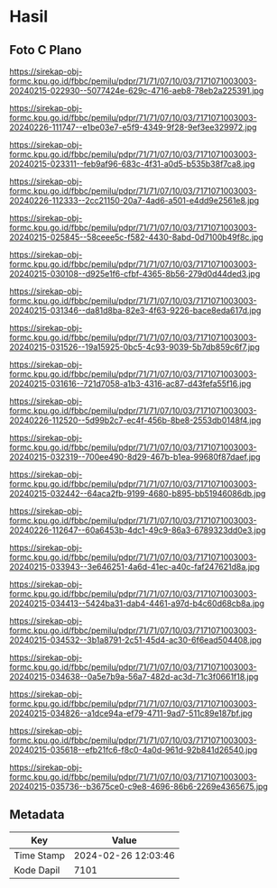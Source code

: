# Hasil

## Foto C Plano

https://sirekap-obj-formc.kpu.go.id/fbbc/pemilu/pdpr/71/71/07/10/03/7171071003003-20240215-022930--5077424e-629c-4716-aeb8-78eb2a225391.jpg

https://sirekap-obj-formc.kpu.go.id/fbbc/pemilu/pdpr/71/71/07/10/03/7171071003003-20240226-111747--e1be03e7-e5f9-4349-9f28-9ef3ee329972.jpg

https://sirekap-obj-formc.kpu.go.id/fbbc/pemilu/pdpr/71/71/07/10/03/7171071003003-20240215-023311--feb9af96-683c-4f31-a0d5-b535b38f7ca8.jpg

https://sirekap-obj-formc.kpu.go.id/fbbc/pemilu/pdpr/71/71/07/10/03/7171071003003-20240226-112333--2cc21150-20a7-4ad6-a501-e4dd9e2561e8.jpg

https://sirekap-obj-formc.kpu.go.id/fbbc/pemilu/pdpr/71/71/07/10/03/7171071003003-20240215-025845--58ceee5c-f582-4430-8abd-0d7100b49f8c.jpg

https://sirekap-obj-formc.kpu.go.id/fbbc/pemilu/pdpr/71/71/07/10/03/7171071003003-20240215-030108--d925e1f6-cfbf-4365-8b56-279d0d44ded3.jpg

https://sirekap-obj-formc.kpu.go.id/fbbc/pemilu/pdpr/71/71/07/10/03/7171071003003-20240215-031346--da81d8ba-82e3-4f63-9226-bace8eda617d.jpg

https://sirekap-obj-formc.kpu.go.id/fbbc/pemilu/pdpr/71/71/07/10/03/7171071003003-20240215-031526--19a15925-0bc5-4c93-9039-5b7db859c6f7.jpg

https://sirekap-obj-formc.kpu.go.id/fbbc/pemilu/pdpr/71/71/07/10/03/7171071003003-20240215-031616--721d7058-a1b3-4316-ac87-d43fefa55f16.jpg

https://sirekap-obj-formc.kpu.go.id/fbbc/pemilu/pdpr/71/71/07/10/03/7171071003003-20240226-112520--5d99b2c7-ec4f-456b-8be8-2553db0148f4.jpg

https://sirekap-obj-formc.kpu.go.id/fbbc/pemilu/pdpr/71/71/07/10/03/7171071003003-20240215-032319--700ee490-8d29-467b-b1ea-99680f87daef.jpg

https://sirekap-obj-formc.kpu.go.id/fbbc/pemilu/pdpr/71/71/07/10/03/7171071003003-20240215-032442--64aca2fb-9199-4680-b895-bb51946086db.jpg

https://sirekap-obj-formc.kpu.go.id/fbbc/pemilu/pdpr/71/71/07/10/03/7171071003003-20240226-112647--60a6453b-4dc1-49c9-86a3-6789323dd0e3.jpg

https://sirekap-obj-formc.kpu.go.id/fbbc/pemilu/pdpr/71/71/07/10/03/7171071003003-20240215-033943--3e646251-4a6d-41ec-a40c-faf247621d8a.jpg

https://sirekap-obj-formc.kpu.go.id/fbbc/pemilu/pdpr/71/71/07/10/03/7171071003003-20240215-034413--5424ba31-dab4-4461-a97d-b4c60d68cb8a.jpg

https://sirekap-obj-formc.kpu.go.id/fbbc/pemilu/pdpr/71/71/07/10/03/7171071003003-20240215-034532--3b1a8791-2c51-45d4-ac30-6f6ead504408.jpg

https://sirekap-obj-formc.kpu.go.id/fbbc/pemilu/pdpr/71/71/07/10/03/7171071003003-20240215-034638--0a5e7b9a-56a7-482d-ac3d-71c3f0661f18.jpg

https://sirekap-obj-formc.kpu.go.id/fbbc/pemilu/pdpr/71/71/07/10/03/7171071003003-20240215-034826--a1dce94a-ef79-4711-9ad7-511c89e187bf.jpg

https://sirekap-obj-formc.kpu.go.id/fbbc/pemilu/pdpr/71/71/07/10/03/7171071003003-20240215-035618--efb21fc6-f8c0-4a0d-961d-92b841d26540.jpg

https://sirekap-obj-formc.kpu.go.id/fbbc/pemilu/pdpr/71/71/07/10/03/7171071003003-20240215-035736--b3675ce0-c9e8-4696-86b6-2269e4365675.jpg


## Metadata

| Key        | Value               |
| ---------- | ------------------- |
| Time Stamp | 2024-02-26 12:03:46 |
| Kode Dapil | 7101                |



